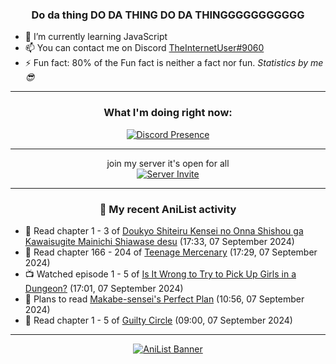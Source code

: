 <div align="center">

### Do da thing DO DA THING DO DA THINGGGGGGGGGGG
</div>

- 🌱 I’m currently learning JavaScript
- 📫 You can contact me on Discord [TheInternetUser#9060](https://discord.com/users/534117072796385300)
- ⚡ Fun fact: 80% of the Fun fact is neither a fact nor fun. _Statistics by me 😎_
<hr>

<div align="center">

### What I'm doing right now:
[![Discord Presence](https://lanyard.cnrad.dev/api/534117072796385300)](https://discord.com/users/534117072796385300)
<hr>

join my server it's open for all <br>
[![Server Invite](https://invidget.switchblade.xyz/bfYgVHxrSs)](https://discord.gg/bfYgVHxrSs)

<hr>
  
### 🌸 My recent AniList activity

</div>

<!-- ANILIST_ACTIVITY:start -->

-   📖 Read chapter 1 - 3 of [Doukyo Shiteiru Kensei no Onna Shishou ga Kawaisugite Mainichi Shiawase desu](https://anilist.co/manga/178571) (17:33, 07 September 2024)
-   📖 Read chapter 166 - 204 of [Teenage Mercenary](https://anilist.co/manga/126297) (17:29, 07 September 2024)
-   📺 Watched episode 1 - 5 of [Is It Wrong to Try to Pick Up Girls in a Dungeon?](https://anilist.co/anime/20920) (17:01, 07 September 2024)
-   📖 Plans to read [Makabe-sensei's Perfect Plan](https://anilist.co/manga/115075) (10:56, 07 September 2024)
-   📖 Read chapter 1 - 5 of [Guilty Circle](https://anilist.co/manga/133592) (09:00, 07 September 2024)

<!-- ANILIST_ACTIVITY:end -->
<hr>

<div align="center">

[![AniList Banner](https://img.anili.st/User/929966)](https://anilist.co/user/TheInternetUser)

<!-- ![Profile views](https://gpvc.arturio.dev/TheInternetUse7) Since 2023-01-09 -->
<br>


</div>
